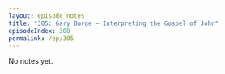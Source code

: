 ```yaml
---
layout: episode_notes
title: "305: Gary Burge — Interpreting the Gospel of John"
episodeIndex: 308
permalink: /ep/305
---
```

No notes yet.
